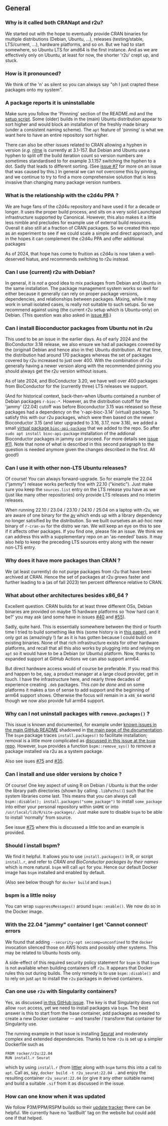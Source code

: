 
## General

### Why is it called both CRANapt and r2u?

We started out with the hope to eventually provide CRAN binaries for multiple
distributions (Debian, Ubuntu, ...), releases (testing/stable, LTS/current,
...), hardware platforms, and so on.  But we had to start somewhere, so
Ubuntu LTS for amd64 is the first instance. And as we are effectively only on
Ubuntu, at least for now, the shorter 'r2u' crept up, and stuck.

### How is it pronounced?

We think of the 'n' as silent so you can always say "oh I just crapted these
packages onto my system".

### A package reports it is uninstallable

Make sure you follow the 'Pinnning' section of the README.md and the [setup
script](https://github.com/eddelbuettel/r2u/blob/master/inst/scripts/add_cranapt.sh).
Some (older) builds in the (main) Ubuntu distribution appear to sort higher
and would block an installation of the freshly made binary (under a
consistent naming scheme). The `apt` feature of 'pinning' is what we want
here to have an entire repository sort higher.

There can also be other issues related to CRAN allowing a hyphen in version
(_e.g._ [nlme](https://cran.r-project.org/package=nlme) is currently at
3.1-157. But Debian and Ubuntu use a hyphen to split off the build iteration
count so version numbers are sometimes standardised to for example 3.1.157
switching the hyphen to a dot. Sadly that leads to different sorting. (See
[issue #7](https://github.com/eddelbuettel/r2u/issues/7) for more on an issue
that was caused by this.)  In general we can not overcome this by pinning,
and we continue to try to find a more comprehensive solution that is less
invasive than changing many package version numbers.

### What is the relationship with the c2d4u PPA ?

We are huge fans of the c2d4u repository and have used it for a decade or
longer. It uses the proper build process, and sits on a very solid Launchpad
infrastructure supported by Canonical.  However, this also makes it a little
less nimble and precludes for example use of external build resources.
Overall it also still at a fraction of CRAN packages. So we created this repo
as an experiment to see if we could scale a simple and direct approach, and
in the hopes it can complement the c2d4u PPA and offer additional packages

As of 2024, that hope has come to fruition as c2d4u is now taken a
well-deserved hiatus, and recommends switching to r2u instead.

### Can I use (current) r2u with Debian?

In general, it is _not_ a good idea to mix packages from Debian and Ubuntu in
the same installation. The package management system works so well for either
because it generally can rely on proper package versions, dependencies, and
relationships between packages. Mixing, while it may work in small isolated
cases, is really not suitable to such setups. So we recommend against using
(the current r2u setup which is Ubuntu-only) on Debian.  (This question was
also asked in [issue #8](https://github.com/eddelbuettel/r2u/issues/8).)

### Can I install Bioconductor packages from Ubuntu not in r2u

This used to be an issue in the earlier days. As of early 2024 and the
BioConductor 3.18 release, we also ensure we had all packages covered by the
(originall Debian and hence also in the) Ubuntu distribution. At that time,
the distribution had around 170 packages whereas the set of packages covered
by r2u increased to just over 400. With the combination of r2u generally having
a newer version along with the recommended pinning you should always get the
r2u version without issues.  

As of late 2024, and BioConductor 3.20, we have well over 400 packages from
BioConductor for the (currently three) LTS releases we support.

(And for historical context, back-then-when Ubuntu contained a number of
Debian packages `r-bioc-*`. However, as the distribution cutoff for the
'jammy' (22.04) cutoff was before Bioconductor 3.15 was released so these
packages had a dependency on the 'r-api-bioc-3.14' (virtual) package. To
satisfy this with our r2u packages, which were then based on the newer
Bioconductor 3.15 (and later upgraded to 3.16, 3.17, now 3.18), we added a
small [virtual package
`bioc-api-package`](https://github.com/eddelbuettel/bioc-api-package) that we
added to the repo. So after `sudo apt install bioc-api-package` installation
of the addional Bioconductor packages in jammy can proceed. For more details
see [issue #11](https://github.com/eddelbuettel/r2u/issues/11). Note that
none of what is described in this second paragraph to the question is needed
anymore given the changes described in the first. All good!)

### Can I use it with other non-LTS Ubuntu releases?

Of course!  You can always forward-upgrade.  So for example the 22.04
("jammy") release works perfectly fine with 22.10 ("kinetic"). Just make sure
you keep the `sources.list` entry on the LTS release you have as we (just
like many other repositories) only provide LTS releases and no interim
releases. 

When running 22.10 / 23.04 / 23.10 / 24.10 / 25.04 on a laptop with r2u, we are aware of one
binary for the [av](https://cloud.r-project.org/package=av) which ends up
with a library dependency no longer satisified by the distribution. So we
built ourselves an ad-hoc new binary of `r-cran-av` for the distro we ran. We
will keep an eye on this to see if it affects other packages. If you find
one, please file an issue. We think we can address this with a supplementary
repo on an 'as-needed' basis. It may also help to keep the preceding LTS
sources entry along with the newer non-LTS entry.

### Why does it have more packages than CRAN ?

We (at least currently) do not purge packages from r2u that have been
archived at CRAN.  Hence the set of packages at r2u grows faster and further
leading to a (as of fall 2023) ten percent difference relative to CRAN.

### What about other architectures besides x86_64 ?

Excellent question. CRAN builds for at least three different OSs, Debian binaries are provided on
maybe 15 hardware platforms so 'how hard can it be?' you may ask (and some have in issues
[#40](https://github.com/eddelbuettel/r2u/issues/40) and
[#55](https://github.com/eddelbuettel/r2u/issues/55)).

Sadly, quite hard. This is essentially somewhere between the third or fourth time I tried to build
something like this (some history is in [this paper](https://arxiv.org/abs/2103.08069)), and it only
got as (amazingly !)  far as it is has gotten because I could build on existing binaries.  None of
that rich infrastructure exists for other hardware platforms, and recall that all this also works by
plugging into and relying on `apt` so it would have to be a Debian (or Ubuntu) platform.  Now,
thanks to expanded support at GitHub Actions we can also support arm64.

But direct hardware access would of course be preferable. If you read this and happen to be, say, a
product manager at a large cloud provider, get in touch. I have the infrastructure here, and nearly
three decades of experience creating `.deb` packages. This _can be done_ and on some platforms it
makes a ton of sense to add support and the beginning of arm64 support shows.  Otherwise the focus
will remain in a `x86_64` world though we now also provide full arm64 support.

### Why can I not uninstall packages with `remove.packages()` ?

This issue is known and documented, for example under [known issues in the main GitHub
README](https://github.com/eddelbuettel/r2u?tab=readme-ov-file#known-issues) shadowed in [the main
page of the documentation](https://eddelbuettel.github.io/r2u/#known-issues). The `bspm` package
traces `install.packages()` to facilitate installation; removal is a little more complicated as
[discussed in this issue at the `bspm` repo](https://github.com/Enchufa2/bspm/issues/43). However,
`bspm` provides a function `bspm::remove_sys()` to remove a package installed via r2u as a system
package.

Also see isues [#75](https://github.com/eddelbuettel/r2u/issues/75) and
[#35](https://github.com/eddelbuettel/r2u/issues/35).

### Can I install and use older versions by choice ?

Of course!  One key aspect of using R on Debian / Ubuntu is that the order the library path
directories (shown by calling `.libPaths()`) such that the system libraries come last. This means
that you can always call `bspm::disable(); install.packages("some_package")` to install
`some_package` into either your personal repository within `$HOME` or into
`/usr/local/lib/R/site-packages/`.  Just make sure to disable `bspm` to be able to install
'normally' from source. 

See issue [#75](https://github.com/eddelbuettel/r2u/issues/75) where this is discussed a little too
and an example is provided.

### Should I install bspm?

We find it helpful. It allows you to use `install.packages()` in R, or script
`install.r`, and refer to _CRAN and BioConductor packages by their names_
which is more natural. `bspm` will call `apt` for you. Hence our default
Docker image has `bspm` installed and enabled by default.

(Also see below though for `docker build` and `bspm`.)

### bspm is a little noisy

You can wrap `suppressMessages()` around `bspm::enable()`.  We now do so in
the Docker image.


### With the 22.04 "jammy" container I get 'Cannot connect' errors

We found that adding `--security-opt seccomp=unconfined` to the `docker`
invocation silenced those on AWS hosts and possibly other systems. 
This may be related to Ubuntu hosts only.

A side-effect of this required security policy statement for `bspm` is that
`bspm` is not available when building containers off `r2u`. 
It appears that Docker rules this out during builds.
The only remedy is to use `bspm::disable()` and to rely on just `apt` to
install the `r2u` packages in derived containers.

### Can one use `r2u` with Singularity containers?

Yes, as discussed [in this GitHub issue](https://github.com/eddelbuettel/r2u/issues/9).
The key is that Singularity does not allow `root` access, yet we need to install packages
via `bspm`.  The best answer is this to start from the base container, add packages as needed to
create a new Docker container -- and transfer / transform that container for Singularity use.

The running example in that issue is installing [Seurat](https://cloud.r-project.org/package=Seurat)
and moderately complex and extended dependencies. Thanks to how `r2u` is set up a simpler Dockerfile
such as

    FROM rocker/r2u:22.04
    RUN install.r Seurat

which by using `install.r` (from [littler](https://github.com/eddelbuettel/littler) along with
`bspm` turns this into a call to `apt`.  Call as, say, `docker build -t r2u_seurat:22.04 .`
and enjoy the resulting container `r2u_seurat:22.04` (or give it any other suitable name) and build
a suitable `.sif` from it as discussed in the issue.


### How can one know when it was updated

We follow P3M/PPM/RSPM builds so their [update
tracker](https://p3m.dev/client/#/repos/cran/activity) there can be helpful. We currently have no
'lastBuilt' tag on the website but could add one if that helped.
